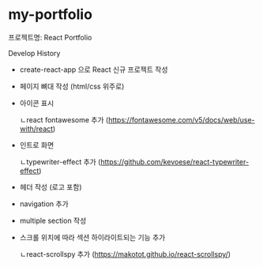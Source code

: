 # my-portfolio

프로젝트명: React Portfolio

Develop History

- create-react-app 으로 React 신규 프로젝트 작성
- 페이지 뼈대 작성 (html/css 위주로)
- 아이콘 표시

  ㄴreact fontawesome 추가 (https://fontawesome.com/v5/docs/web/use-with/react)

- 인트로 화면

  ㄴtypewriter-effect 추가 (https://github.com/kevoese/react-typewriter-effect)

- 헤더 작성 (로고 포함)
- navigation 추가
- multiple section 작성
- 스크롤 위치에 따라 섹션 하이라이트되는 기능 추가

  ㄴreact-scrollspy 추가 (https://makotot.github.io/react-scrollspy/)
